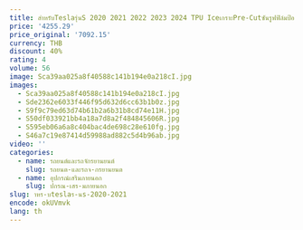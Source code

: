 ```yaml
---
title: สําหรับTeslaรุ่นS 2020 2021 2022 2023 2024 TPU IceเกราะPre-Cutซันรูฟฟิล์มป้องกันความร้อนฉนวนกันความร้อนรถPPFอุปกรณ์เสริม
price: '4255.29'
price_original: '7092.15'
currency: THB
discount: 40%
rating: 4
volume: 56
image: Sca39aa025a8f40588c141b194e0a218cI.jpg
images:
  - Sca39aa025a8f40588c141b194e0a218cI.jpg
  - Sde2362e6033f446f95d632d6cc63b1b0z.jpg
  - S9f9c79ed63d74b61b2a6b31b8cd74e11H.jpg
  - S50df033921bb4a18a7d8a2f484845606R.jpg
  - S595eb06a6a8c404bac4de698c28e610fg.jpg
  - S46a7c19e87414d59988ad882c5d4b96ab.jpg
video: ''
categories:
  - name: รถยนต์และรถจักรยานยนต์
    slug: รถยนต-และรถจ-กรยานยนต
  - name: อุปกรณ์เสริมภายนอก
    slug: ปกรณ-เสร-มภายนอก
slug: าหร-บteslaร-นs-2020-2021
encode: okUVmvk
lang: th
---
```

  